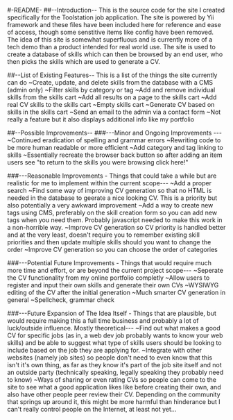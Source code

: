 #-README-
##--Introduction--
This is the source code for the site I created specifically for the Toolstation job application. The site is powered by Yii framework and these files have been included here for reference and ease of access, though 
some senstitive items like config have been removed. The idea of this site is somewhat superfluous and is currently more of a tech demo than a product intended for real world use. The site is used to create
a database of skills which can then be browsed by an end user, who then picks the skills which are used to generate a CV. 

##--List of Existing Features--
This is a list of the things the site currently can do
~Create, update, and delete skills from the database with a CMS (admin only)
~Filter skills by category or tag
~Add and remove individual skills from the skills cart
~Add all results on a page to the skills cart
~Add real CV skills to the skills cart
~Empty skills cart
~Generate CV based on skills in the skills cart
~Send an email to the admin via a contact form
~Not really a feature but it also displays additional info like my portfolio

##--Possible Improvements--
###---Minor and Ongoing Improvements ---
~Continued eradication of spelling and grammar errors
~Rewriting code to be more human readable or more efficient
~Add category and tag linking to skills
~Essentially recreate the browser back button so after adding an item users see "to return to the skills you were browsing click here!"


###---Reasonable Improvements - Things that could take a while but are realistic for me to implement within the current scope---
~Add a proper search
~Find some way of improving CV generation so that no HTML is needed in the database  to geerate a nice looking CV. This is a priority but also potentially a very awkward improvement
~Add a way to create new tags using CMS, preferably on the skill creation form so you can add new tags when you need them. Probably javascript needed to make this work in a non-horrible way.
~Improve CV generation so CV priority is handled better and at the very least, doesn't require you to remember existing skill priorities and then update multiple skills should you want to change the order
~Improve CV generation so you can choose the order of categories


###---Potential Future Improvements - Things that would require much more time and effort, or are beyond the current project scope---
~Seperate the CV functionality from my online portfolio completly
~Allow users to register and input their own skills and generate their own CVs
~WYSIWYG editing of the CV after the initial generation
~Much smarter CV generation in general
~Spellcheck, grammar check


###---Future Expansion of The Idea Itself - Things that are plausible, but would require making this a full time business and probably a lot of luck/outside influence. Mostly theoretical---
~Find out what makes a good CV for specific jobs (as in, a web dev job probably wants to know your web skills) and be able to suggest what type of skills users should be looking to include based on the job they are applying for.
~Integrate with other websites (namely job sites) so people don't need to even know that this isn't it's own thing, as far as they know it's part of the job site itself and not an outside party (technically speaking, legally speaking
they probably need to know)
~Ways of sharing or even rating CVs so people can come to the site to see what a good application likes like before creating their own, and also have other people peer review their CV. Depending on the community that springs up around it, this might be more harmful than hinderance but I can't really control people on the Internet, at least not yet...


